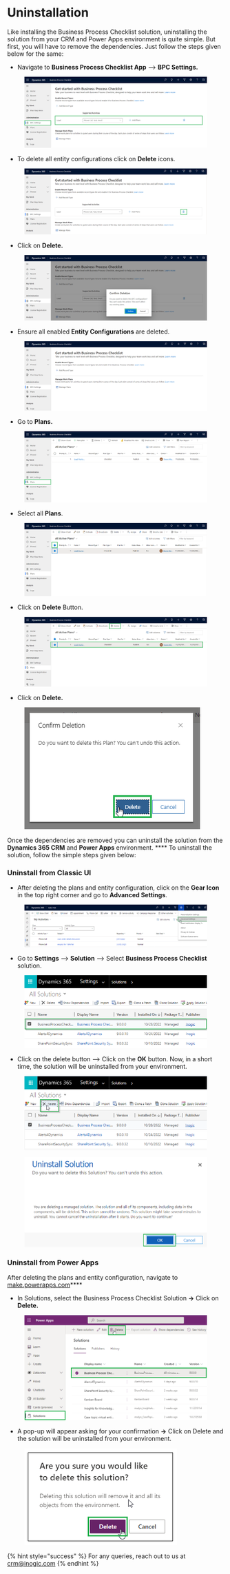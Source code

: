 # Uninstallation

Like installing the Business Process Checklist solution, uninstalling the solution from your CRM and Power Apps environment is quite simple. But first, you will have to remove the dependencies. Just follow the steps given below for the same:

* Navigate to **Business Process Checklist App** --> **BPC Settings.**

<figure><img src="../.gitbook/assets/unistallation 1.png" alt=""><figcaption></figcaption></figure>

* To delete all entity configurations click on **Delete** icons.

<figure><img src="../.gitbook/assets/unistallation 1 - Copy.png" alt=""><figcaption></figcaption></figure>

* Click on **Delete.**

<figure><img src="../.gitbook/assets/uninstallation 2.png" alt=""><figcaption></figcaption></figure>

* &#x20;Ensure all enabled **Entity Configurations** are deleted.

<figure><img src="../.gitbook/assets/unistallation 3.png" alt=""><figcaption></figcaption></figure>

* Go to **Plans.**

<figure><img src="../.gitbook/assets/unistallation 4.png" alt=""><figcaption></figcaption></figure>

* Select all **Plans**.

<figure><img src="../.gitbook/assets/unistallation 5.png" alt=""><figcaption></figcaption></figure>

* Click on **Delete** Button.

<figure><img src="../.gitbook/assets/unistallation 5 (1).png" alt=""><figcaption></figcaption></figure>

* Click on **Delete.**

<figure><img src="../.gitbook/assets/Delete plans_4.png" alt=""><figcaption></figcaption></figure>

Once the dependencies are removed you can uninstall the solution from the **Dynamics 365 CRM** and **Power Apps** environment. **** To uninstall the solution, follow the simple steps given below:

### Uninstall from Classic UI

* After deleting the plans and entity configuration, click on the **Gear Icon** in the top right corner and go to **Advanced Settings**.

<figure><img src="../.gitbook/assets/uninstallation_1.png" alt=""><figcaption></figcaption></figure>

* Go to **Settings** --> **Solution** --> Select **Business Process Checklist** solution.

<figure><img src="../.gitbook/assets/uninstallation_2.png" alt=""><figcaption></figcaption></figure>

* Click on the delete button --> Click on the **OK** button. Now, in a short time, the solution will be uninstalled from your environment.

<figure><img src="../.gitbook/assets/uninstallation_3.png" alt=""><figcaption></figcaption></figure>

<figure><img src="../.gitbook/assets/Uninstall_4 (4).png" alt=""><figcaption></figcaption></figure>

### Uninstall from Power Apps

After deleting the plans and entity configuration,  navigate to [make.powerapps.com](https://make.powerapps.com/)****

* In Solutions, select the Business Process Checklist Solution **→** Click on **Delete.**

<figure><img src="../.gitbook/assets/power apps _ 1 (2).png" alt=""><figcaption></figcaption></figure>

* A pop-up will appear asking for your confirmation **→** Click on Delete and the solution will be uninstalled from your environment.

<figure><img src="../.gitbook/assets/delete power apps.png" alt=""><figcaption></figcaption></figure>

{% hint style="success" %}
For any queries, reach out to us at [crm@inogic.com](mailto:crm@inogic.com)
{% endhint %}
